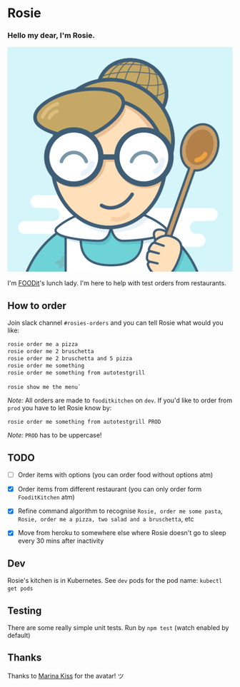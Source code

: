 # Rosie

### Hello my dear, I'm Rosie.

![Rosie](https://github.com/ksgy/rosie-bot/raw/master/assets/images/rosie-avatar.png)

I'm [FOODit](https://github.com/foodit)'s lunch lady. I'm here to help with test orders from restaurants.

## How to order

Join slack channel `#rosies-orders` and you can tell Rosie what would you like:

```
rosie order me a pizza 
rosie order me 2 bruschetta 
rosie order me 2 bruschetta and 5 pizza 
rosie order me something
rosie order me something from autotestgrill

rosie show me the menu`
```

*Note:* All orders are made to `fooditkitchen` on `dev`. If you'd like to order from `prod` you have to let Rosie know by:
 
```
rosie order me something from autotestgrill PROD
```

*Note:* `PROD` has to be uppercase!

## TODO

- [ ] Order items with options (you can order food without options atm)
- [x] Order items from different restaurant (you can only order form `FooditKitchen` atm)
- [x] Refine command algorithm to recognise `Rosie, order me some pasta`, `Rosie, order me a pizza, two salad and a bruschetta`, etc
- [x] Move from heroku to somewhere else where Rosie doesn't go to sleep every 30 mins after inactivity


## Dev
Rosie's kitchen is in Kubernetes. See `dev` pods for the pod name: `kubectl get pods`

## Testing
There are some really simple unit tests. Run by `npm test` (watch enabled by default)

## Thanks
Thanks to [Marina Kiss](mailto:hello@marinakiss.com) for the avatar! ツ
